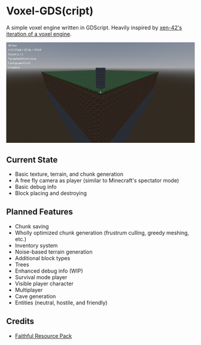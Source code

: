 # Voxel-GDS(cript)

A simple voxel engine written in GDScript. Heavily inspired by [xen-42's iteration of a voxel engine](https://youtu.be/TM3r2V4980k?si=ga7BAbaJkuvrWyqN).

![Voxel-GDS Preview](/preview.png)

## Current State
- Basic texture, terrain, and chunk generation
- A free fly camera as player (similar to Minecraft's spectator mode)
- Basic debug info
- Block placing and destroying

## Planned Features
- Chunk saving
- Wholly optimized chunk generation (frustrum culling, greedy meshing, etc.)
- Inventory system
- Noise-based terrain generation
- Additional block types
- Trees
- Enhanced debug info (WIP)
- Survival mode player
- Visible player character
- Multiplayer
- Cave generation
- Entities (neutral, hostile, and friendly)

## Credits
- [Faithful Resource Pack](https://faithfulpack.net)